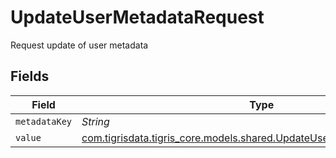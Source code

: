 # UpdateUserMetadataRequest

Request update of user metadata


## Fields

| Field                                                                                                                            | Type                                                                                                                             | Required                                                                                                                         | Description                                                                                                                      |
| -------------------------------------------------------------------------------------------------------------------------------- | -------------------------------------------------------------------------------------------------------------------------------- | -------------------------------------------------------------------------------------------------------------------------------- | -------------------------------------------------------------------------------------------------------------------------------- |
| `metadataKey`                                                                                                                    | *String*                                                                                                                         | :heavy_minus_sign:                                                                                                               | N/A                                                                                                                              |
| `value`                                                                                                                          | [com.tigrisdata.tigris_core.models.shared.UpdateUserMetadataRequestValue](../../models/shared/UpdateUserMetadataRequestValue.md) | :heavy_minus_sign:                                                                                                               | N/A                                                                                                                              |